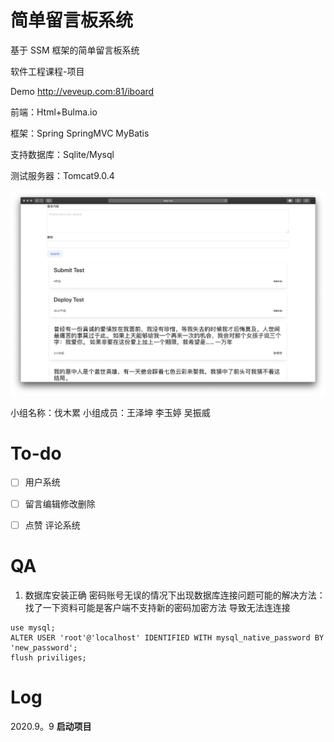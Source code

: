 # 简单留言板系统

基于 SSM 框架的简单留言板系统

软件工程课程-项目

Demo
http://veveup.com:81/iboard

前端：Html+Bulma.io

框架：Spring SpringMVC MyBatis

支持数据库：Sqlite/Mysql

测试服务器：Tomcat9.0.4


![img](./img/demo2.png)

小组名称：伐木累
小组成员：王泽坤 李玉婷 吴振威


# To-do
 - [ ] 用户系统
 - [ ] 留言编辑修改删除
 - [ ] 点赞 评论系统
 
 
 # QA
 1. 数据库安装正确 密码账号无误的情况下出现数据库连接问题可能的解决方法：
 找了一下资料可能是客户端不支持新的密码加密方法 导致无法连连接
 ```mysql
use mysql;
ALTER USER 'root'@'localhost' IDENTIFIED WITH mysql_native_password BY 'new_password';
flush priviliges;
```


# Log
 2020.9。9 **启动项目**
